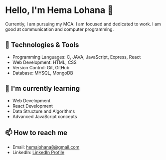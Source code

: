 
# Hello, I'm Hema Lohana 👋

 Currently, I am pursuing my MCA. I am focused and dedicated to work. I am good at communication and computer programming.

## 🚀 Technologies & Tools

- Programming Languages: C, JAVA, JavaScript, Express, React
- Web Development: HTML, CSS
- Version Control: Git, GitHub
- Database: MYSQL, MongoDB

## 🌱 I'm currently learning

- Web Development
- React Development
- Data Structure and Algorithms
- Advanced JavaScript concepts

## 📫 How to reach me

- Email: hemalohana8@gmail.com
- LinkedIn: [LinkedIn Profile]([link-to-your-linkedin](https://www.linkedin.com/in/hema-lohana-261209216/))






